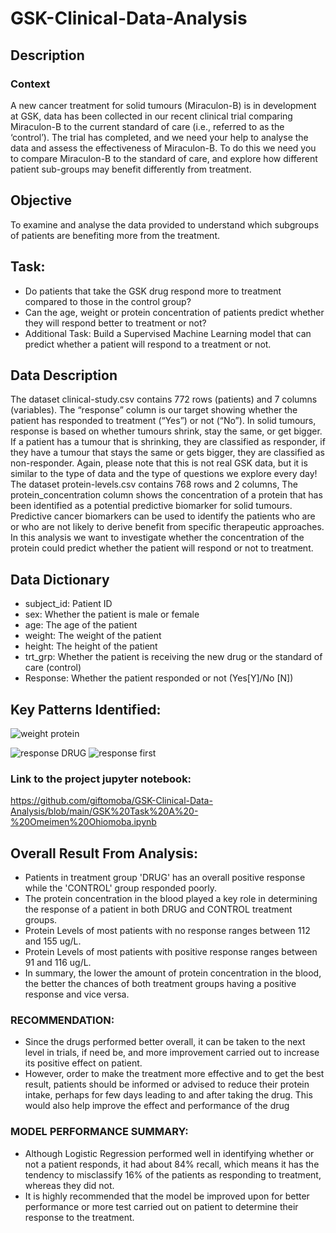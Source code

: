 # GSK-Clinical-Data-Analysis

## Description
### Context
A new cancer treatment for solid tumours (Miraculon-B) is in development at GSK, data has 
been collected in our recent clinical trial comparing Miraculon-B to the current standard of 
care (i.e., referred to as the ‘control’). The trial has completed, and we need your help to
analyse the data and assess the effectiveness of Miraculon-B. To do this we need you to 
compare Miraculon-B to the standard of care, and explore how different patient sub-groups
may benefit differently from treatment.

## Objective
To examine and analyse the data provided to understand which subgroups of 
patients are benefiting more from the treatment. 

## Task:
- Do patients that take the GSK drug respond more to treatment compared to those in the control group? 
- Can the age, weight or protein concentration of patients predict whether they will respond better to treatment or not?
- Additional Task: Build a Supervised Machine Learning model that can predict whether a patient will respond to a treatment or not.

## Data Description
The dataset clinical-study.csv contains 772 rows (patients) and 7 columns (variables). The 
“response” column is our target showing whether the patient has responded to treatment 
(“Yes”) or not (“No”). In solid tumours, response is based on whether tumours shrink, stay the 
same, or get bigger. If a patient has a tumour that is shrinking, they are classified as 
responder, if they have a tumour that stays the same or gets bigger, they are classified as 
non-responder. Again, please note that this is not real GSK data, but it is similar to the type of 
data and the type of questions we explore every day!
The dataset protein-levels.csv contains 768 rows and 2 columns, The protein_concentration
column shows the concentration of a protein that has been identified as a potential 
predictive biomarker for solid tumours. Predictive cancer biomarkers can be used to identify 
the patients who are or who are not likely to derive benefit from specific therapeutic 
approaches. In this analysis we want to investigate whether the concentration of the protein 
could predict whether the patient will respond or not to treatment. 

## Data Dictionary
- subject_id: Patient ID
- sex: Whether the patient is male or female
- age: The age of the patient 
- weight: The weight of the patient 
- height: The height of the patient
- trt_grp: Whether the patient is receiving the new drug or the standard of care (control)
- Response: Whether the patient responded or not (Yes[Y]/No [N])

## Key Patterns Identified:


![weight protein](https://github.com/giftomoba/GSK-Clinical-Data-Analysis/assets/124467481/e1fba93e-c098-4e53-bcc6-92bb7264bf82)




![response DRUG](https://github.com/giftomoba/GSK-Clinical-Data-Analysis/assets/124467481/5bd66406-d605-4dcc-8a89-7fcd13223a88)
![response first](https://github.com/giftomoba/GSK-Clinical-Data-Analysis/assets/124467481/6a052337-2721-4a23-bfe4-5645b85aa103)


### Link to the project jupyter notebook:
https://github.com/giftomoba/GSK-Clinical-Data-Analysis/blob/main/GSK%20Task%20A%20-%20Omeimen%20Ohiomoba.ipynb

## Overall Result From Analysis:
- Patients in treatment group 'DRUG' has an overall positive response while the 'CONTROL' group responded poorly.
- The protein concentration in the blood played a key role in determining the response of a patient in both DRUG and CONTROL treatment groups. 
- Protein Levels of most patients with no response ranges between 112 and 155 ug/L.
- Protein Levels of most patients with positive response ranges between 91 and 116 ug/L.
- In summary, the lower the amount of protein concentration in the blood, the better the chances of both treatment groups having a positive response and vice versa.

### RECOMMENDATION:
- Since the drugs performed better overall, it can be taken to the next level in trials, if need be, and more improvement carried out to increase its positive effect on patient.
- However, order to make the treatment more effective and to get the best result, patients should be informed or advised to reduce their protein intake, perhaps for few days leading to and after taking the drug. This would also help improve the effect and performance of the drug

### MODEL PERFORMANCE SUMMARY:
- Although Logistic Regression performed well in identifying whether or not a patient responds, it had about 84% recall, which means it has the tendency to misclassify 16% of the patients as responding to treatment, whereas they did not.
- It is highly recommended that the model be improved upon for better performance or more test carried out on patient to determine their response to the treatment.
